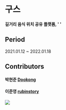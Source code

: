 # 구스

#### 길거리 음식 위치 공유 플랫폼, ' '

## Period
2021.01.12 ~ 2022.01.18

## Contributors

#### 박현준 [Dookong](https://github.com/Dookong)
#### 이준영 [rubinstory](https://github.com/rubinstory)

<img src = "https://user-images.githubusercontent.com/6710663/149927458-b3fb6489-4b60-4d07-96e2-5e05cd4f0f4b.png">
